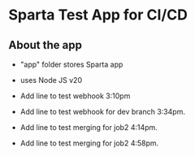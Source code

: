 # Sparta Test App for CI/CD

## About the app

- "app" folder stores Sparta app
- uses Node JS v20

- Add line to test webhook 3:10pm
- Add line to test webhook for dev branch 3:34pm.
- Add line to test merging for job2 4:14pm.
- Add line to test merging for job2 4:58pm.
